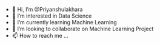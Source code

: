 - 👋 Hi, I’m @Priyanshulakhara
- 👀 I’m interested in Data Science
- 🌱 I’m currently learning Machine Learning
- 💞️ I’m looking to collaborate on Machine Learning Project
- 📫 How to reach me ...

<!---
Priyanshulakhara/Priyanshulakhara is a ✨ special ✨ repository because its `README.md` (this file) appears on your GitHub profile.
You can click the Preview link to take a look at your changes.
--->
